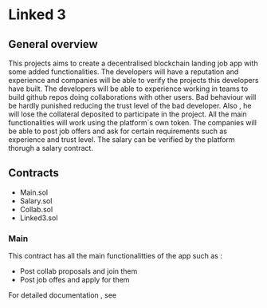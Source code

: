 # Linked 3

## General overview

This projects aims to create a decentralised blockchain landing job app with some added functionalities. The developers will have a reputation and experience and companies will be able to verify the projects this developers have built. The developers will be able to experience working in teams to build github repos doing collaborations with other users. Bad behaviour will be hardly punished reducing the trust level of the bad developer. Also , he will lose the collateral deposited to participate in the project. All the main functionalities will work using the platform`s own token. The companies will be able to post job offers and ask for certain requirements such as experience and trust level. The salary
can be verified by the platform thorugh a salary contract.

## Contracts

- Main.sol
- Salary.sol
- Collab.sol
- Linked3.sol

### Main

This contract has all the main functionalitties of the app such as :

- Post collab proposals and join them
- Post job offes and apply for them

For detailed documentation , see
